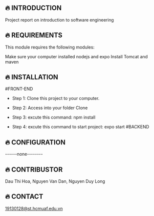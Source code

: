🔥 INTRODUCTION
------------

Project report on introduction to software engineering

🔥 REQUIREMENTS
------------

This module requires the following modules:

Make sure your computer installed nodejs and expo
Install Tomcat and maven

🔥 INSTALLATION
------------
 #FRONT-END
 * Step 1: Clone this project to your computer.

 * Step 2: Access into your folder Clone

 * Step 3: excute this command: npm install
 
 * Step 4: excute this command to start project: expo start
 #BACKEND
	

🔥 CONFIGURATION
-------------
------none--------

🔥 CONTRIBUSTOR
------------
Dau Thi Hoa,
Nguyen Van Dan,
Nguyen Duy Long

🔥 CONTACT
-------------
19130128@st.hcmuaf.edu.vn
